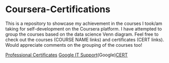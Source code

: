 # Coursera-Certifications
This is a repository to showcase my achievement in the courses I took/am taking for self-development on the Coursera platform. I have attempted to group the courses based on the data science Venn diagram. Feel free to check out the courses (COURSE NAME links) and certificates (CERT links). Would appreciate comments on the grouping of the courses too!

[Professional Certificates](https://www.coursera.org/professional-certificates)
[Google IT Support](https://www.coursera.org/professional-certificates/google-it-support)(Google)[CERT](https://www.coursera.org/account/accomplishments/professional-cert/JSWJU3ZGW77V)

